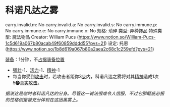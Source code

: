 # 科诺凡达之雾

carry.invalid.m: No
carry.invalid.a: No
carry.invalid.s: No
carry.immune.p: No
carry.immune.e: No
carry.immune.o: No
规格: 琐碎
类型: 异种饰品
特殊类型: 魔法物品
Creator: William Pucs (https://www.notion.so/William-Pucs-1c5d619a067b80acab49f60859dddd55?pvs=21)
设定: 托恩 (https://www.notion.so/1b8d619a067b80a2aea2c68c1c259efd?pvs=21)

<aside>

[装备](https://www.notion.so/1b3d619a067b80f99057fe3412922dd5?pvs=21)：1分钟，不[占据](https://www.notion.so/1b3d619a067b8021ba8fe7cef8b96857?pvs=21)[装备位置](https://www.notion.so/1b3d619a067b80369463de062aa239bb?pvs=21)

- [强壮](https://www.notion.so/1b3d619a067b8018b6a6d9d43490bbdc?pvs=21)-1、[活力](https://www.notion.so/1b3d619a067b805391c0d92f6a9c2e06?pvs=21)-1、[精神](https://www.notion.so/1b3d619a067b800a8da5d96dd60be2b1?pvs=21)-1
- 每当你受到[攻击](https://www.notion.so/1b5d619a067b80ab8482e091a267f3f3?pvs=21)时，若攻击者距你3[步](https://www.notion.so/1b3d619a067b800fb1cfe9f0ef45b9ef?pvs=21)内，科诺凡达之雾将对其[精神](https://www.notion.so/1b3d619a067b800a8da5d96dd60be2b1?pvs=21)造成1次5🅟[真实攻击](https://www.notion.so/1b4d619a067b80ae9a5cceb2a61e37aa?pvs=21)。
</aside>

*据说这是噬时者科诺凡达的分身。尽管这一说法很难令人信服，不过它那睚疵必报的性格倒是被充分体现在这团黑雾上。*